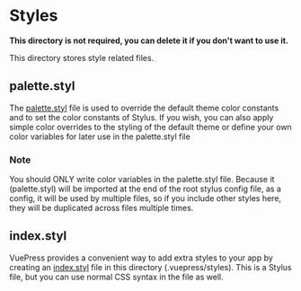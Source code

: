 # Styles

**This directory is not required, you can delete it if you don't want to use it.**

This directory stores style related files.

## palette.styl

The [palette.styl](https://v1.vuepress.vuejs.org/config/#palette-styl) file is used to override the default theme color constants and to set the color constants of Stylus. If you wish, you can also apply simple color overrides to the styling of the default theme or define your own color variables for later use in the palette.styl file

### Note

You should ONLY write color variables in the palette.styl file. Because it (palette.styl) will be imported at the end of the root stylus config file, as a config, it will be used by multiple files, so if you include other styles here, they will be duplicated across files multiple times.

## index.styl

VuePress provides a convenient way to add extra styles to your app by creating an [index.styl](https://v1.vuepress.vuejs.org/config/#index-styl) file in this directory (.vuepress/styles). This is a Stylus file, but you can use normal CSS syntax in the file as well.